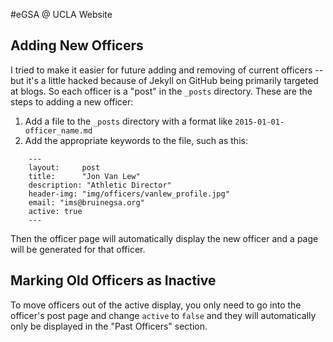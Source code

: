 #eGSA @ UCLA Website


## Adding New Officers
I tried to make it easier for future adding and removing of current officers -- but it's a little hacked because of Jekyll on GitHub being primarily targeted at blogs. So each officer is a "post" in the `_posts` directory. These are the steps to adding a new officer:

1. Add a file to the `_posts` directory with a format like `2015-01-01-officer_name.md`
2. Add the appropriate keywords to the file, such as this:
```	
	---
	layout:     post
	title:      "Jon Van Lew"
	description: "Athletic Director"
	header-img: "img/officers/vanlew_profile.jpg"
	email: "ims@bruinegsa.org"
	active: true
	---
```
Then the officer page will automatically display the new officer and a page will be generated for that officer.

## Marking Old Officers as Inactive
To move officers out of the active display, you only need to go into the officer's post page and change `active` to `false` and they will automatically only be displayed in the "Past Officers" section.